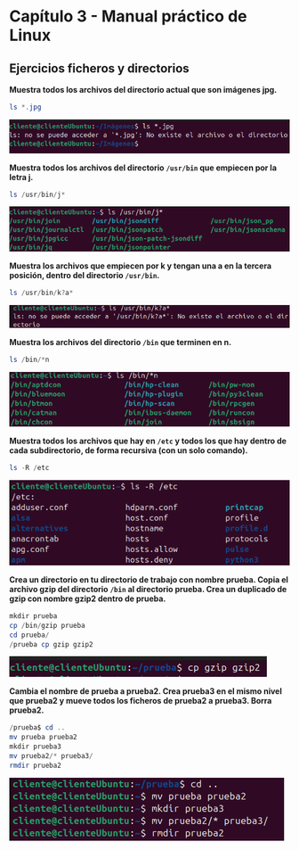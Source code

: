 # Capítulo 3 - Manual práctico de Linux

## Ejercicios ficheros y directorios

**Muestra todos los archivos del directorio actual que son imágenes jpg.**

```powershell
ls *.jpg
```

![image.png](image.png)

**Muestra todos los archivos del directorio `/usr/bin` que empiecen por la letra j.**

```powershell
ls /usr/bin/j*
```

![image.png](image%201.png)

**Muestra los archivos que empiecen por k y tengan una a en la tercera posición, dentro del directorio `/usr/bin`.**

```powershell
ls /usr/bin/k?a*
```

![image.png](image%202.png)

**Muestra los archivos del directorio `/bin` que terminen en n.**

```powershell
ls /bin/*n
```

![image.png](image%203.png)

**Muestra todos los archivos que hay en ``/etc`` y todos los que hay dentro de cada subdirectorio, de forma recursiva (con un solo comando).**

```powershell
ls -R /etc
```

![image.png](image%204.png)

**Crea un directorio en tu directorio de trabajo con nombre prueba. Copia el archivo gzip del directorio `/bin` al directorio prueba. Crea un duplicado de gzip con nombre gzip2 dentro de prueba.**

```powershell
mkdir prueba
cp /bin/gzip prueba
cd prueba/
/prueba cp gzip gzip2 
```

![image.png](image%205.png)

**Cambia el nombre de prueba a prueba2. Crea prueba3 en el mismo nivel que prueba2 y mueve todos los ficheros de prueba2 a prueba3. Borra prueba2.**

```powershell
/prueba$ cd ..
mv prueba prueba2
mkdir prueba3
mv prueba2/* prueba3/
rmdir prueba2 
```

![image.png](image%206.png)